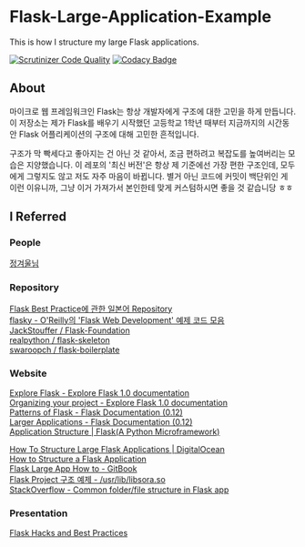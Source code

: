 # Flask-Large-Application-Example 
This is how I structure my large Flask applications.

[![Scrutinizer Code Quality](https://scrutinizer-ci.com/g/JoMingyu/Flask-Large-Application-Example/badges/quality-score.png?b=master)](https://scrutinizer-ci.com/g/JoMingyu/Flask-Large-Application-Example/?branch=master) [![Codacy Badge](https://api.codacy.com/project/badge/Grade/5df22321aa484650abb918f7a512274a)](https://www.codacy.com/app/JoMingyu/Flask-Large-Application-Example?utm_source=github.com&amp;utm_medium=referral&amp;utm_content=JoMingyu/Flask-Large-Application-Example&amp;utm_campaign=Badge_Grade)

## About
마이크로 웹 프레임워크인 Flask는 항상 개발자에게 구조에 대한 고민을 하게 만듭니다. 이 저장소는 제가 Flask를 배우기 시작했던 고등학교 1학년 때부터 지금까지의 시간동안 Flask 어플리케이션의 구조에 대해 고민한 흔적입니다.

구조가 막 빡세다고 좋아지는 건 아닌 것 같아서, 조금 편하려고 복잡도를 높여버리는 모습은 지양했습니다. 이 레포의 '최신 버전'은 항상 제 기준에선 가장 편한 구조인데, 모두에게 그렇지도 않고 저도 자주 마음이 바뀝니다. 별거 아닌 코드에 커밋이 백단위인 게 이런 이유니까, 그냥 이거 가져가서 본인한테 맞게 커스텀하시면 좋을 것 같습니당 ㅎㅎ

## I Referred
### People
<a href="https://github.com/JungWinter">정겨울님</a>

### Repository
<a href="https://github.com/yoshiya0503/Flask-Best-Practices">Flask Best Practice에 관한 일본어 Repository</a>  
<a href="https://github.com/miguelgrinberg/flasky">flasky - O'Reilly의 'Flask Web Development' 예제 코드 모음</a>  
<a href="https://github.com/JackStouffer/Flask-Foundation">JackStouffer / Flask-Foundation</a>  
<a href="https://github.com/realpython/flask-skeleton">realpython / flask-skeleton</a>  
<a href="https://github.com/swaroopch/flask-boilerplate">swaroopch / flask-boilerplate</a>

### Website
<a href="https://exploreflask.com/en/latest/">Explore Flask - Explore Flask 1.0 documentation</a>  
<a href="http://exploreflask.com/en/latest/organizing.html">Organizing your project - Explore Flask 1.0 documentation</a>  
<a href="http://flask.pocoo.org/docs/0.12/patterns/">Patterns of Flask - Flask Documentation (0.12)</a>  
<a href="http://flask.pocoo.org/docs/0.12/patterns/packages/">Larger Applications - Flask Documentation (0.12)</a>  
<a href="http://flask.pocoo.org/snippets/category/application-structure/">Application Structure | Flask(A Python Microframework)</a>  

<a href="https://www.digitalocean.com/community/tutorials/how-to-structure-large-flask-applications">How To Structure Large Flask Applications | DigitalOcean</a>  
<a href="https://damyanon.net/post/flask-series-structure/">How to Structure a Flask Application</a>  
<a href="https://www.gitbook.com/book/ecod/flask-large-app-how-to/details">Flask Large App How to - GitBook</a>  
<a href="https://libsora.so/posts/flask-project-structure/">Flask Project 구조 예제 - /usr/lib/libsora.so</a>  
<a href="https://stackoverflow.com/questions/14415500/common-folder-file-structure-in-flask-app">StackOverflow - Common folder/file structure in Flask app</a>

### Presentation
<a href="http://slides.skien.cc/flask-hacks-and-best-practices/">Flask Hacks and Best Practices</a>
